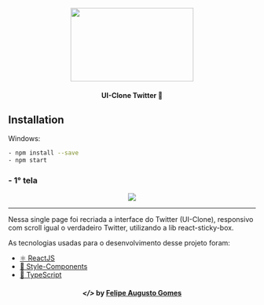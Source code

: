 
<p align="center"> <img src="https://www.maistecnologia.com/wp-content/uploads/2016/01/twitter-logo-2.png" width="250" height="150"></p>
<h4 align="center"> 
	UI-Clone Twitter 🚀 
</h4>

## Installation

Windows:

```sh
- npm install --save
- npm start
```

<strong><h3>- 1° tela</h3></strong>


<p align="center">
<img src="https://uploaddeimagens.com.br/images/002/908/519/original/twitter.PNG?1601917593">
</p>

<hr />



<p> 
Nessa single page foi recriada a interface do Twitter (UI-Clone), responsivo com scroll igual o verdadeiro Twitter, utilizando a lib react-sticky-box.</P> 
<P> As tecnologias usadas para o desenvolvimento desse projeto foram:</p>

 - <a href="https://pt-br.reactjs.org/">⚛ ReactJS </a>
 - <a href="https://styled-components.com/">💅 Style-Components</a> 
 - <a href="https://www.typescriptlang.org/">🚀 TypeScript</a>


<h4 align="center">
  <em>&lt;/&gt;</em> by <a href="https://github.com/gmxfelipe" target="_blank">Felipe Augusto Gomes</a>
</h4>
